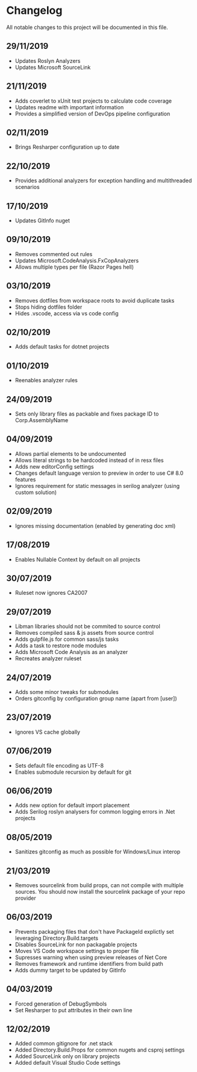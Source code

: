 # Changelog

All notable changes to this project will be documented in this file.

## 29/11/2019

- Updates Roslyn Analyzers
- Updates Microsoft SourceLink

## 21/11/2019

- Adds coverlet to xUnit test projects to calculate code coverage
- Updates readme with important information
- Provides a simplified version of DevOps pipeline configuration

## 02/11/2019

- Brings Resharper configuration up to date

## 22/10/2019

- Provides additional analyzers for exception handling and multithreaded scenarios

## 17/10/2019

- Updates GitInfo nuget

## 09/10/2019

- Removes commented out rules
- Updates Microsoft.CodeAnalysis.FxCopAnalyzers
- Allows multiple types per file (Razor Pages hell)

## 03/10/2019

- Removes dotfiles from workspace roots to avoid duplicate tasks
- Stops hiding dotfiles folder
- Hides .vscode, access via vs code config

## 02/10/2019

- Adds default tasks for dotnet projects

## 01/10/2019

- Reenables analyzer rules

## 24/09/2019

- Sets only library files as packable and fixes package ID to Corp.AssemblyName

## 04/09/2019

- Allows partial elements to be undocumented
- Allows literal strings to be hardcoded instead of in resx files
- Adds new editorConfig settings
- Changes default language version to preview in order to use C# 8.0 features
- Ignores requirement for static messages in serilog analyzer (using custom solution)

## 02/09/2019

- Ignores missing documentation (enabled by generating doc xml)

## 17/08/2019

- Enables Nullable Context by default on all projects

## 30/07/2019

- Ruleset now ignores CA2007

## 29/07/2019

- Libman libraries should not be commited to source control
- Removes compiled sass & js assets from source control
- Adds gulpfile.js for common sass/js tasks
- Adds a task to restore node modules
- Adds Microsoft Code Analysis as an analyzer
- Recreates analyzer ruleset

## 24/07/2019

- Adds some minor tweaks for submodules
- Orders gitconfig by configuration group name (apart from [user])

## 23/07/2019

- Ignores VS cache globally

## 07/06/2019

- Sets default file encoding as UTF-8
- Enables submodule recursion by default for git

## 06/06/2019

- Adds new option for default import placement
- Adds Serilog roslyn analysers for common logging errors in .Net projects

## 08/05/2019

- Sanitizes gitconfig as much as possible for Windows/Linux interop

## 21/03/2019

- Removes sourcelink from build props, can not compile with multiple sources. You should now install
the sourcelink package of your repo provider

## 06/03/2019

- Prevents packaging files that don't have PackageId explictly set leveraging Directory.Build.targets
- Disables SourceLink for non packagable projects
- Moves VS Code workspace settings to proper file
- Supresses warning when using preview releases of Net Core
- Removes framework and runtime identifiers from build path
- Adds dummy target to be updated by GitInfo

## 04/03/2019

- Forced generation of DebugSymbols
- Set Resharper to put attributes in their own line

## 12/02/2019

- Added common gitignore for .net stack
- Added Directory.Build.Props for common nugets and csproj settings
- Added SourceLink only on library projects
- Added default Visual Studio Code settings
